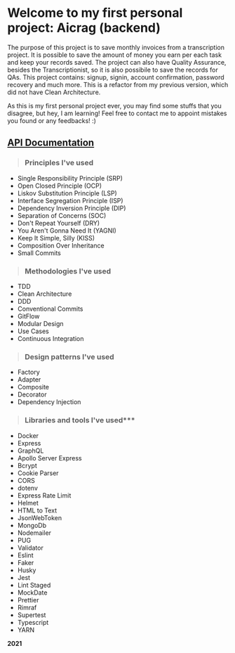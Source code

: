 # Welcome to my first personal project: Aicrag (backend)

The purpose of this project is to save monthly invoices from a transcription project. It is possible to save the amount of money you earn per each task and keep your records saved. The project can also have Quality Assurance, besides the Transcriptionist, so it is also possibile to save the records for QAs.
This project contains: signup, signin, account confirmation, password recovery and much more. This is a refactor from my previous version, which did not have Clean Architecture.

As this is my first personal project ever, you may find some stuffs that you disagree, but hey, I am learning! Feel free to contact me to appoint mistakes you found or any feedbacks! :)

## [API Documentation](https://documenter.getpostman.com/view/16405037/UV5aeFVE)

>### Principles I've used
- Single Responsibility Principle (SRP)
- Open Closed Principle (OCP)
- Liskov Substitution Principle (LSP)
- Interface Segregation Principle (ISP)
- Dependency Inversion Principle (DIP)
- Separation of Concerns (SOC)
- Don't Repeat Yourself (DRY)
- You Aren't Gonna Need It (YAGNI)
- Keep It Simple, Silly (KISS)
- Composition Over Inheritance
- Small Commits

>### Methodologies I've used
- TDD
- Clean Architecture
- DDD
- Conventional Commits
- GitFlow
- Modular Design
- Use Cases
- Continuous Integration

>### Design patterns I've used
- Factory
- Adapter
- Composite
- Decorator
- Dependency Injection

>### Libraries and tools I've used***
- Docker
- Express
- GraphQL
- Apollo Server Express
- Bcrypt
- Cookie Parser
- CORS
- dotenv
- Express Rate Limit
- Helmet
- HTML to Text
- JsonWebToken
- MongoDb
- Nodemailer
- PUG
- Validator
- Eslint
- Faker
- Husky
- Jest
- Lint Staged
- MockDate
- Prettier
- Rimraf
- Supertest
- Typescript
- YARN

**2021**
